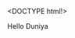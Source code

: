 <DOCTYPE html!>
<html>
<head>
  <title>first merge</title>
  </head>
  <body>
  <p>Hello Duniya </p>
  </body>
  </html>
